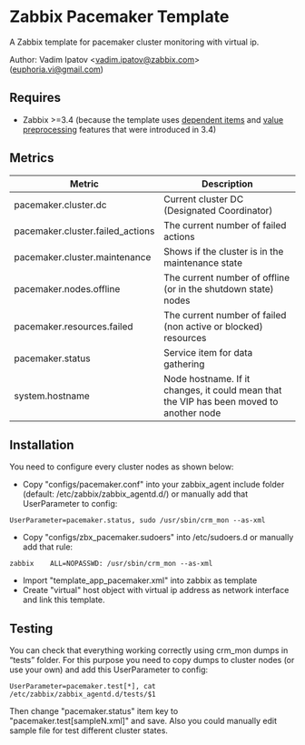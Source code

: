 # Zabbix Pacemaker Template
A Zabbix template for pacemaker cluster monitoring with virtual ip.

Author: Vadim Ipatov <<vadim.ipatov@zabbix.com>> (<euphoria.vi@gmail.com>)

## Requires
* Zabbix >=3.4 (because the template uses [dependent items](https://www.zabbix.com/documentation/3.4/manual/config/items/itemtypes/dependent_items) and [value preprocessing](https://www.zabbix.com/documentation/3.4/manual/config/items/item#item_value_preprocessing) features that were introduced in 3.4)

## Metrics
| Metric                           | Description                                                                             |
|----------------------------------|-----------------------------------------------------------------------------------------|
| pacemaker.cluster.dc             | Current cluster DC (Designated Coordinator)                                             |
| pacemaker.cluster.failed_actions | The current number of failed actions                                                    |
| pacemaker.cluster.maintenance    | Shows if the cluster is in the maintenance state                                        |
| pacemaker.nodes.offline          | The current number of offline (or in the shutdown state) nodes                          |
| pacemaker.resources.failed       | The current number of failed (non active or blocked) resources                          |
| pacemaker.status                 | Service item for data gathering                                                         |
| system.hostname                  | Node hostname. If it changes, it could mean that the VIP has been moved to another node |

## Installation
You need to configure every cluster nodes as shown below:
* Copy "configs/pacemaker.conf" into your zabbix_agent include folder (default: /etc/zabbix/zabbix_agentd.d/) or manually add that UserParameter to config:

``UserParameter=pacemaker.status, sudo /usr/sbin/crm_mon --as-xml``

* Copy "configs/zbx_pacemaker.sudoers" into /etc/sudoers.d or manually add that rule:

``zabbix	ALL=NOPASSWD: /usr/sbin/crm_mon --as-xml``

* Import "template_app_pacemaker.xml" into zabbix as template
* Create "virtual" host object with virtual ip address as network interface and link this template.

## Testing
You can check that everything working correctly using crm_mon dumps in “tests” folder. For this purpose you need to copy dumps to cluster nodes (or use your own) and add this UserParameter to config:

``UserParameter=pacemaker.test[*], cat /etc/zabbix/zabbix_agentd.d/tests/$1``

Then change "pacemaker.status" item key to "pacemaker.test[sampleN.xml]" and save.
Also you could manually edit sample file for test different cluster states.